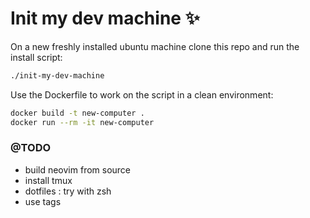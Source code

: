 # Init my dev machine :sparkles: 

On a new freshly installed ubuntu machine clone this repo and run the install script:
```bash
./init-my-dev-machine
```

Use the Dockerfile to work on the script in a clean environment:
```bash
docker build -t new-computer .
docker run --rm -it new-computer
```

### @TODO
- build neovim from source
- install tmux
- dotfiles : try with zsh
- use tags

